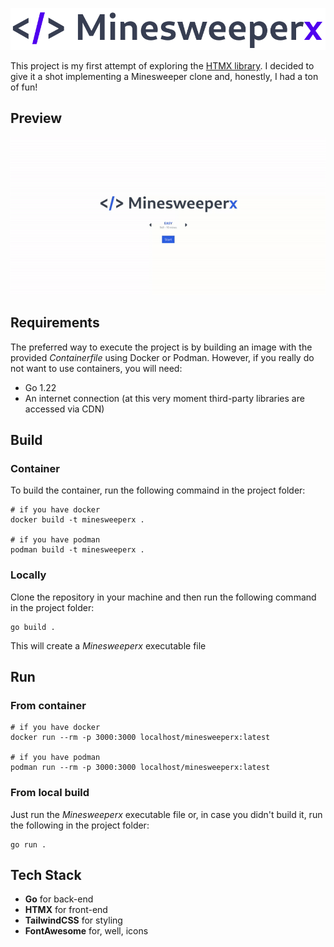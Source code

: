 ![MinesweeperX](static/minesweeperx_logo.png)

This project is my first attempt of exploring the [HTMX library](https://htmx.org/).
I decided to give it a shot implementing a Minesweeper clone and, honestly, I had a ton of fun!

## Preview

![MinesweeperX preview](static/minesweeperx.gif)

## Requirements

The preferred way to execute the project is by building an image with the 
provided _Containerfile_ using Docker or Podman. However, if you really
do not want to use containers, you will need:

- Go 1.22
- An internet connection (at this very moment third-party libraries are accessed via CDN)

## Build


### Container
To build the container, run the following commaind in the project folder:

```
# if you have docker
docker build -t minesweeperx .

# if you have podman
podman build -t minesweeperx .
```

### Locally

Clone the repository in your machine and then run the following command in the project folder:

```
go build .
```

This will create a _Minesweeperx_ executable file

## Run

### From container

```
# if you have docker
docker run --rm -p 3000:3000 localhost/minesweeperx:latest

# if you have podman
podman run --rm -p 3000:3000 localhost/minesweeperx:latest
```

### From local build 

Just run the _Minesweeperx_ executable file or, in case you didn't build it,
run the following in the project folder:

```
go run .
```


## Tech Stack

- **Go** for back-end
- **HTMX** for front-end
- **TailwindCSS** for styling
- **FontAwesome** for, well, icons
